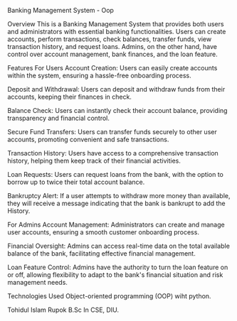 Banking Management System - Oop

Overview
This is a Banking Management System that provides both users and administrators with essential banking functionalities. Users can create accounts, perform transactions, check balances, transfer funds, view transaction history, and request loans. Admins, on the other hand, have control over account management, bank finances, and the loan feature.

Features
For Users
Account Creation: Users can easily create accounts within the system, ensuring a hassle-free onboarding process.

Deposit and Withdrawal: Users can deposit and withdraw funds from their accounts, keeping their finances in check.

Balance Check: Users can instantly check their account balance, providing transparency and financial control.

Secure Fund Transfers: Users can transfer funds securely to other user accounts, promoting convenient and safe transactions.

Transaction History: Users have access to a comprehensive transaction history, helping them keep track of their financial activities.

Loan Requests: Users can request loans from the bank, with the option to borrow up to twice their total account balance.

Bankruptcy Alert: If a user attempts to withdraw more money than available, they will receive a message indicating that the bank is bankrupt to add the History.

For Admins
Account Management: Administrators can create and manage user accounts, ensuring a smooth customer onboarding process.

Financial Oversight: Admins can access real-time data on the total available balance of the bank, facilitating effective financial management.

Loan Feature Control: Admins have the authority to turn the loan feature on or off, allowing flexibility to adapt to the bank's financial situation and risk management needs.

Technologies Used
Object-oriented programming (OOP) wiht python.


Tohidul Islam Rupok
B.Sc In CSE, DIU.
